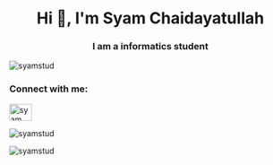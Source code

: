 <h1 align="center">Hi 👋, I'm Syam Chaidayatullah</h1>
<h3 align="center">I am a informatics student</h3>

<p align="left"> <img src="https://komarev.com/ghpvc/?username=syamstud&label=Profile%20views&color=0e75b6&style=flat" alt="syamstud" /> </p>


<h3 align="left">Connect with me:</h3>
<p align="left">
<a href="https://linkedin.com/in/syam chaidayatullah" target="blank"><img align="center" src="https://raw.githubusercontent.com/rahuldkjain/github-profile-readme-generator/master/src/images/icons/Social/linked-in-alt.svg" alt="syam chaidayatullah" height="30" width="40" /></a>
</p>


<p><img align="center" src="https://github-readme-stats.vercel.app/api/top-langs?username=syamstud&show_icons=true&locale=en&layout=compact" alt="syamstud" /></p>

<p><img align="center" src="https://github-readme-streak-stats.herokuapp.com/?user=syamstud&" alt="syamstud" /></p>
